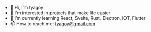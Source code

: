 - 👋 Hi, I’m tyagoy
- 👀 I'm interested in projects that make life easier
- 🌱 I’m currently learning React, Svelte, Rust, Electron, IOT, Flutter
- 📫 How to reach me: tyagoy@gmail.com

<!---
tyagoy/tyagoy is a ✨ special ✨ repository because its `README.md` (this file) appears on your GitHub profile.
You can click the Preview link to take a look at your changes.
--->
